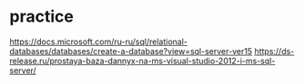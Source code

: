 # practice
https://docs.microsoft.com/ru-ru/sql/relational-databases/databases/create-a-database?view=sql-server-ver15
https://ds-release.ru/prostaya-baza-dannyx-na-ms-visual-studio-2012-i-ms-sql-server/
